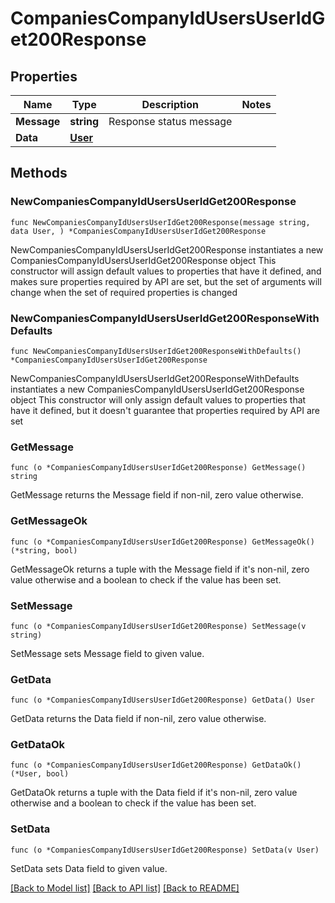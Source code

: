 # CompaniesCompanyIdUsersUserIdGet200Response

## Properties

Name | Type | Description | Notes
------------ | ------------- | ------------- | -------------
**Message** | **string** | Response status message | 
**Data** | [**User**](User.md) |  | 

## Methods

### NewCompaniesCompanyIdUsersUserIdGet200Response

`func NewCompaniesCompanyIdUsersUserIdGet200Response(message string, data User, ) *CompaniesCompanyIdUsersUserIdGet200Response`

NewCompaniesCompanyIdUsersUserIdGet200Response instantiates a new CompaniesCompanyIdUsersUserIdGet200Response object
This constructor will assign default values to properties that have it defined,
and makes sure properties required by API are set, but the set of arguments
will change when the set of required properties is changed

### NewCompaniesCompanyIdUsersUserIdGet200ResponseWithDefaults

`func NewCompaniesCompanyIdUsersUserIdGet200ResponseWithDefaults() *CompaniesCompanyIdUsersUserIdGet200Response`

NewCompaniesCompanyIdUsersUserIdGet200ResponseWithDefaults instantiates a new CompaniesCompanyIdUsersUserIdGet200Response object
This constructor will only assign default values to properties that have it defined,
but it doesn't guarantee that properties required by API are set

### GetMessage

`func (o *CompaniesCompanyIdUsersUserIdGet200Response) GetMessage() string`

GetMessage returns the Message field if non-nil, zero value otherwise.

### GetMessageOk

`func (o *CompaniesCompanyIdUsersUserIdGet200Response) GetMessageOk() (*string, bool)`

GetMessageOk returns a tuple with the Message field if it's non-nil, zero value otherwise
and a boolean to check if the value has been set.

### SetMessage

`func (o *CompaniesCompanyIdUsersUserIdGet200Response) SetMessage(v string)`

SetMessage sets Message field to given value.


### GetData

`func (o *CompaniesCompanyIdUsersUserIdGet200Response) GetData() User`

GetData returns the Data field if non-nil, zero value otherwise.

### GetDataOk

`func (o *CompaniesCompanyIdUsersUserIdGet200Response) GetDataOk() (*User, bool)`

GetDataOk returns a tuple with the Data field if it's non-nil, zero value otherwise
and a boolean to check if the value has been set.

### SetData

`func (o *CompaniesCompanyIdUsersUserIdGet200Response) SetData(v User)`

SetData sets Data field to given value.



[[Back to Model list]](../README.md#documentation-for-models) [[Back to API list]](../README.md#documentation-for-api-endpoints) [[Back to README]](../README.md)


